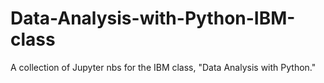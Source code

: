 # Data-Analysis-with-Python-IBM-class
A collection of Jupyter nbs for the IBM class, "Data Analysis with Python."
